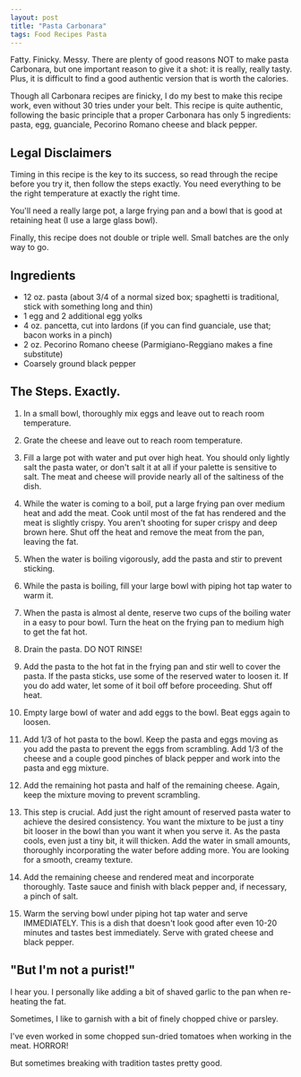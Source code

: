 ```yaml
---
layout: post
title: "Pasta Carbonara"
tags: Food Recipes Pasta
---
```


Fatty. Finicky. Messy.  There are plenty of good reasons NOT to make pasta Carbonara,
but one important reason to give it a shot:  it is really, really tasty.  Plus, it is
difficult to find a good authentic version that is worth the calories.

Though all Carbonara recipes are finicky, I do my best to make this recipe work, even
without 30 tries under your belt.  This recipe is quite authentic, following the
basic principle that a proper Carbonara has only 5 ingredients: pasta, egg,
guanciale, Pecorino Romano cheese and black pepper.

<!-- more -->


## Legal Disclaimers

Timing in this recipe is the key to its success, so read through the recipe before you
try it, then follow the steps exactly.  You need everything to be the right
temperature at exactly the right time.

You'll need a really large pot, a large frying pan and a bowl that is good at retaining
heat (I use a large glass bowl).

Finally, this recipe does not double or triple well.  Small batches are the only way to
go.



## Ingredients

* 12 oz. pasta (about 3/4 of a normal sized box; spaghetti is traditional, stick with
    something long and thin)
* 1 egg and 2 additional egg yolks
* 4 oz. pancetta, cut into lardons (if you can find guanciale, use that; bacon works
    in a pinch)
* 2 oz. Pecorino Romano cheese (Parmigiano-Reggiano makes a fine substitute)
* Coarsely ground black pepper


## The Steps. Exactly.

1. In a small bowl, thoroughly mix eggs and leave out to reach room temperature.

2. Grate the cheese and leave out to reach room temperature.

3. Fill a large pot with water and put over high heat.  You should only lightly salt
the pasta water, or don't salt it at all if your palette is sensitive to salt.  The
meat and cheese will provide nearly all of the saltiness of the dish.

4. While the water is coming to a boil, put a large frying pan over medium heat and
add the meat.  Cook until most of the fat has rendered and the meat is slightly
crispy.  You aren't shooting for super crispy and deep brown here.  Shut off the
heat and remove the meat from the pan, leaving the fat.

5. When the water is boiling vigorously, add the pasta and stir to prevent sticking.

6. While the pasta is boiling, fill your large bowl with piping hot tap water to
warm it.

7. When the pasta is almost al dente, reserve two cups of the boiling water in a
easy to pour bowl.  Turn the heat on the frying pan to medium high to get the fat hot.

8. Drain the pasta.  DO NOT RINSE!

9. Add the pasta to the hot fat in the frying pan and stir well to cover the pasta.
If the pasta sticks, use some of the reserved water to loosen it. If you do add
water, let some of it boil off before proceeding. Shut off heat.

10. Empty large bowl of water and add eggs to the bowl. Beat eggs again to loosen.

11. Add 1/3 of hot pasta to the bowl. Keep the pasta and eggs moving as you add the
pasta to prevent the eggs from scrambling. Add 1/3 of the cheese and a couple good
pinches of black pepper and work into the pasta and egg mixture.

12. Add the remaining hot pasta and half of the remaining cheese.  Again, keep the
mixture moving to prevent scrambling.

13. This step is crucial.  Add just the right amount of reserved pasta water to
achieve the desired consistency.  You want the mixture to be just a tiny bit looser
in the bowl than you want it when you serve it.  As the pasta cools, even just a tiny
bit, it will thicken.  Add the water in small amounts, thoroughly incorporating the
water before adding more.  You are looking for a smooth, creamy texture.

14. Add the remaining cheese and rendered meat and incorporate thoroughly.  Taste
sauce and finish with black pepper and, if necessary, a pinch of salt.

15. Warm the serving bowl under piping hot tap water and serve IMMEDIATELY. This is
a dish that doesn't look good after even 10-20 minutes and tastes best immediately.
Serve with grated cheese and black pepper.



## "But I'm not a purist!"

I hear you. I personally like adding a bit of shaved garlic to the pan when re-heating
the fat.

Sometimes, I like to garnish with a bit of finely chopped chive or parsley.

I've even worked in some chopped sun-dried tomatoes when working in the meat. HORROR!

But sometimes breaking with tradition tastes pretty good.